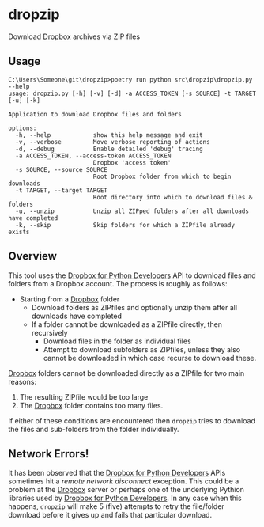 # dropzip
Download [Dropbox] archives via ZIP files

## Usage
```
C:\Users\Someone\git\dropzip>poetry run python src\dropzip\dropzip.py --help
usage: dropzip.py [-h] [-v] [-d] -a ACCESS_TOKEN [-s SOURCE] -t TARGET [-u] [-k]

Application to download Dropbox files and folders

options:
  -h, --help            show this help message and exit
  -v, --verbose         Move verbose reporting of actions
  -d, --debug           Enable detailed 'debug' tracing
  -a ACCESS_TOKEN, --access-token ACCESS_TOKEN
                        Dropbox 'access token'
  -s SOURCE, --source SOURCE
                        Root Dropbox folder from which to begin downloads
  -t TARGET, --target TARGET
                        Root directory into which to download files & folders
  -u, --unzip           Unzip all ZIPped folders after all downloads have completed
  -k, --skip            Skip folders for which a ZIPfile already exists
```

## Overview
This tool uses the [Dropbox for Python Developers] API to download files and folders
from a Dropbox account.  The process is roughly as follows:

- Starting from a [Dropbox] folder
  - Download folders as ZIPfiles and optionally unzip them after all downloads have completed
  - If a folder cannot be downloaded as a ZIPfile directly, then recursively
    - Download files in the folder as individual files
    - Attempt to download subfolders as ZIPfiles, unless they also cannot be downloaded in which case recurse to download these.

[Dropbox] folders cannot be downloaded directly as a ZIPfile for two main reasons:

1. The resulting ZIPfile would be too large
1. The [Dropbox] folder contains too many files.

If either of these conditions are encountered then `dropzip` tries to download the files and sub-folders from the folder individually.

## Network Errors!
It has been observed that the [Dropbox for Python Developers] APIs sometimes hit
a _remote network disconnect_ exception.  This could be a problem at the [Dropbox] server or perhaps
one of the underlying Pythion libraries used by [Dropbox for Python Developers].
In any case when this happens, `dropzip` will make 5 (five) attempts to retry the file/folder download before it gives up and fails that particular download.


[Dropbox]: https://dropbox.com
[Dropbox for Python Developers]: https://www.dropbox.com/developers/documentation/python#overview
